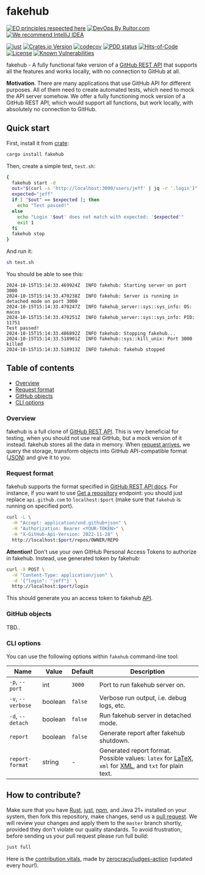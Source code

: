 # fakehub

[![EO principles respected here](https://www.elegantobjects.org/badge.svg)](https://www.elegantobjects.org)
[![DevOps By Rultor.com](http://www.rultor.com/b/h1alexbel/fakehub)](http://www.rultor.com/p/h1alexbel/fakehub)
[![We recommend IntelliJ IDEA](https://www.elegantobjects.org/intellij-idea.svg)](https://www.jetbrains.com/idea/)

[![just](https://github.com/h1alexbel/fakehub/actions/workflows/just.yml/badge.svg)](https://github.com/h1alexbel/fakehub/actions/workflows/just.yml)
[![Crates.io Version](https://img.shields.io/crates/v/fakehub)](https://crates.io/crates/fakehub)
[![codecov](https://codecov.io/gh/h1alexbel/fakehub/graph/badge.svg?token=0bcdqd2UKT)](https://codecov.io/gh/h1alexbel/fakehub)
[![PDD status](http://www.0pdd.com/svg?name=h1alexbel/fakehub)](http://www.0pdd.com/p?name=h1alexbel/fakehub)
[![Hits-of-Code](https://hitsofcode.com/github/h1alexbel/fakehub)](https://hitsofcode.com/view/github/h1alexbel/fakehub)
[![License](https://img.shields.io/badge/license-MIT-green.svg)](https://github.com/h1alexbel/fakehub/blob/master/LICENSE.txt)
[![Known Vulnerabilities](https://snyk.io/test/github/h1alexbel/fakehub/badge.svg)](https://snyk.io/test/github/h1alexbel/fakehub)

fakehub - A fully functional fake version of a [GitHub REST API] that supports all
the features and works locally, with no connection to GitHub at all.

**Motivation**. There are many applications that use GitHub API for different
purposes. All of them need to create automated tests, which need to mock the
API server somehow. We offer a fully functioning mock version of a GitHub REST
API, which would support all functions, but work locally, with absolutely no
connection to GitHub.

## Quick start

First, install it from [crate][fakehub-crate]:

```bash
cargo install fakehub
```

Then, create a simple test, `test.sh`:

```bash
{
  fakehub start -d
  out="$(curl -s 'http://localhost:3000/users/jeff' | jq -r '.login')"
  expected="jeff"
  if [ "$out" == $expected ]; then
    echo "Test passed!"
  else
    echo "Login '$out' does not match with expected: '$expected'"
    exit 1
  fi
  fakehub stop
}
```

And run it:

```bash
sh test.sh
```

You should be able to see this:

```text
2024-10-15T15:14:33.469924Z  INFO fakehub: Starting server on port 3000
2024-10-15T15:14:33.470238Z  INFO fakehub: Server is running in detached mode on port 3000
2024-10-15T15:14:33.470247Z  INFO fakehub_server::sys::sys_info: OS: macos
2024-10-15T15:14:33.470251Z  INFO fakehub_server::sys::sys_info: PID: 11751
Test passed!
2024-10-15T15:14:33.486892Z  INFO fakehub: Stopping fakehub...
2024-10-15T15:14:33.518901Z  INFO fakehub::sys::kill_unix: Port 3000 killed
2024-10-15T15:14:33.518913Z  INFO fakehub: fakehub stopped
```

## Table of contents

* [Overview](#overview)
* [Request format](#request-format)
* [GitHub objects](#github-objects)
* [CLI options](#cli-options)

### Overview

fakehub is a full clone of [GitHub REST API]. This is very beneficial for
testing, when you should not use real GitHub, but a mock version of it instead.
fakehub stores all the data in memory. When [request arrives](#request-format),
we query the storage, transform objects into GitHub API-compatible format
([JSON]) and give it to you.

### Request format

fakehub supports the format specified in [GitHub REST API docs][GitHub REST API].
For instance, if you want to use [Get a repository][GitHub REST API Get Repo]
endpoint: you should just replace `api.github.com` to `localhost:$port` (make
sure that `fakehub` is running on specified port).

```bash
curl -L \
  -H "Accept: application/vnd.github+json" \
  -H "Authorization: Bearer <YOUR-TOKEN>" \
  -H "X-GitHub-Api-Version: 2022-11-28" \
  http://localhost:$port/repos/OWNER/REPO
```

**Attention!** Don't use your own GitHub Personal Access Tokens to authorize in
fakehub. Instead, use generated token by fakehub:

```bash
curl -X POST \
  -H "Content-Type: application/json" \
  -d '{"login": "jeff"}' \
  http://localhost:$port/login
```

This should generate you an access token to fakehub [API](#supported-api).

### GitHub objects

TBD..

### CLI options

You can use the following options within `fakehub` command-line tool:

| Name              | Value   | Default | Description                                                                                               |
|-------------------|---------|---------|-----------------------------------------------------------------------------------------------------------|
| `-p`, `--port`    | int     | `3000`  | Port to run fakehub server on.                                                                            |
| `-v`, `--verbose` | boolean | `false` | Verbose run output, i.e. debug logs, etc.                                                                 |
| `-d`,  `--detach` | boolean | `false` | Run fakehub server in detached mode.                                                                      |
| `report`          | boolean | `false` | Generate report after fakehub shutdown.                                                                   |
| `report-format`   | string  | -       | Generated report format. Possible values: `latex` for [LaTeX], `xml` for [XML], and `txt` for plain text. |

## How to contribute?

Make sure that you have [Rust], [just], [npm], and Java 21+ installed on your
system, then fork this repository, make changes, send us a
[pull request][guidelines]. We will review your changes and apply them to the
`master` branch shortly, provided they don't violate our quality standards. To
avoid frustration, before sending us your pull request please run full build:

```bash
just full
```

Here is the [contribution vitals][Zerocracy Vitals], made by [zerocracy/judges-action]
(updated every hour!).

[GitHub REST API]: https://docs.github.com/en/rest?apiVersion=2022-11-28
[homebrew]: https://brew.sh
[fakehub-crate]: https://crates.io/crates/fakehub
[LaTeX]: https://en.wikipedia.org/wiki/LaTeX
[XML]: https://en.wikipedia.org/wiki/XML
[JSON]: https://en.wikipedia.org/wiki/JSON
[Rust]: https://www.rust-lang.org/tools/install
[npm]: https://docs.npmjs.com/downloading-and-installing-node-js-and-npm
[guidelines]: https://www.yegor256.com/2014/04/15/github-guidelines.html
[just]: https://just.systems/man/en/chapter_4.html
[Zerocracy Vitals]: https://www.h1alexbel.xyz/fakehub/zerocracy/fakehub-vitals.html
[zerocracy/judges-action]: https://github.com/zerocracy/judges-action
[GitHub REST API Get Repo]: https://docs.github.com/en/rest/repos/repos?apiVersion=2022-11-28#get-a-repository
